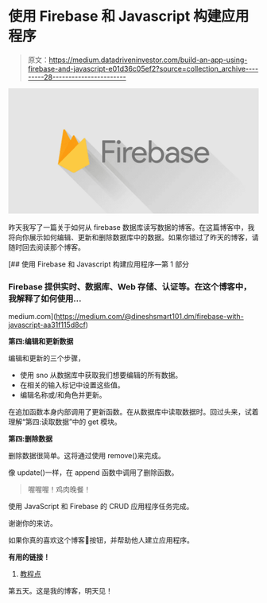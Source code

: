 # 使用 Firebase 和 Javascript 构建应用程序

> 原文：<https://medium.datadriveninvestor.com/build-an-app-using-firebase-and-javascript-e01d36c05ef2?source=collection_archive---------28----------------------->

![](img/7f2909eb29195479ed4c642f41ef6c45.png)

昨天我写了一篇关于如何从 firebase 数据库读写数据的博客。在这篇博客中，我将向你展示如何编辑、更新和删除数据库中的数据。如果你错过了昨天的博客，请随时回去阅读那个博客。

[](https://medium.com/@dineshsmart101.dm/firebase-with-javascript-aa31f115d8cf) [## 使用 Firebase 和 Javascript 构建应用程序—第 1 部分

### Firebase 提供实时、数据库、Web 存储、认证等。在这个博客中，我解释了如何使用…

medium.com](https://medium.com/@dineshsmart101.dm/firebase-with-javascript-aa31f115d8cf) 

**第四:编辑和更新数据**

编辑和更新的三个步骤，

*   使用 sno 从数据库中获取我们想要编辑的所有数据。
*   在相关的输入标记中设置这些值。
*   编辑名称或/和角色并更新。

在追加函数本身内部调用了更新函数。在从数据库中读取数据时。回过头来，试着理解“第四:读取数据”中的 get 模块。

**第四:删除数据**

删除数据很简单。这将通过使用 remove()来完成。

像 update()一样，在 append 函数中调用了删除函数。

> 喔喔喔！鸡肉晚餐！

使用 JavaScript 和 Firebase 的 CRUD 应用程序任务完成。

谢谢你的来访。

如果你真的喜欢这个博客👏按钮，并帮助他人建立应用程序。

**有用的链接！**

1.  [教程点](http://tutorialspoint.com/firebase/)

第五天。这是我的博客，明天见！